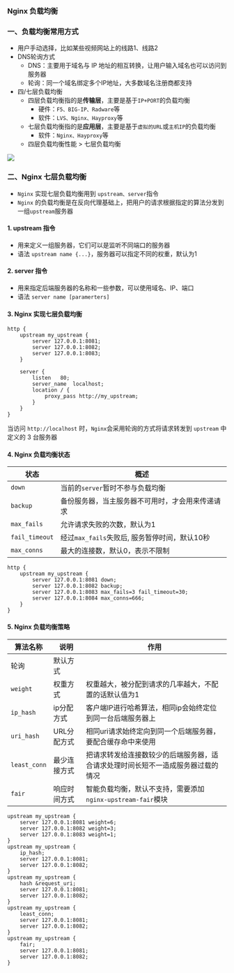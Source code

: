 ### Nginx 负载均衡

### 一、负载均衡常用方式
* 用户手动选择，比如某些视频网站上的线路1、线路2
* DNS轮询方式
    * DNS：主要用于域名与 IP 地址的相互转换，让用户输入域名也可以访问到服务器
    * 轮询：同一个域名绑定多个IP地址，大多数域名注册商都支持
* 四/七层负载均衡
    * 四层负载均衡指的是**传输层**，主要是基于`IP+PORT`的负载均衡
      * 硬件：`F5、BIG-IP、Radware`等
      * 软件：`LVS、Nginx、Hayproxy`等
    * 七层负载均衡指的是**应用层**，主要是基于`虚拟的URL`或`主机IP`的负载均衡
      * 软件：`Nginx、Hayproxy`等
    * 四层负载均衡性能 > 七层负载均衡
    
![](https://fgq233.github.io/imgs/java/nginx4.png)

  
### 二、Nginx 七层负载均衡
* `Nginx` 实现七层负载均衡用到 `upstream、server`指令
* `Nginx` 的负载均衡是在反向代理基础上，把用户的请求根据指定的算法分发到一组`upstream`服务器

#### 1. upstream 指令
* 用来定义一组服务器，它们可以是监听不同端口的服务器
* 语法 `upstream name {...}`，服务器可以指定不同的权重，默认为1

#### 2. server 指令
* 用来指定后端服务器的名称和一些参数，可以使用域名、IP、端口
* 语法 `server name [paramerters]`


#### 3. Nginx 实现七层负载均衡
```
http {
    upstream my_upstream {
        server 127.0.0.1:8081;
        server 127.0.0.1:8082;
        server 127.0.0.1:8083;
    }
    
    server {
        listen   80;
        server_name  localhost;
        location / {
            proxy_pass http://my_upstream;
        }
    }
}
```

当访问 `http://localhost` 时，`Nginx`会采用轮询的方式将请求转发到 `upstream` 中定义的 3 台服务器


#### 4. Nginx 负载均衡状态

| 状态         | 概述                              |
| ------------ | --------------------------------- |
| `down` | 当前的`server`暂时不参与负载均衡    |
| `backup ` | 备份服务器，当主服务器不可用时，才会用来传递请求   |
| `max_fails` | 允许请求失败的次数，默认为1                |
| `fail_timeout` | 经过`max_fails`失败后, 服务暂停时间，默认10秒 |
| `max_conns` | 最大的连接数，默认0，表示不限制    |


```
http {
    upstream my_upstream {
        server 127.0.0.1:8081 down;
        server 127.0.0.1:8082 backup;
        server 127.0.0.1:8083 max_fails=3 fail_timeout=30;
        server 127.0.0.1:8084 max_conns=666;
    }
}
```



#### 5. Nginx 负载均衡策略

| 算法名称   | 说明             | 作用             |
| ---------- | ---------------- |---------------- |
| 轮询         | 默认方式         |
| `weight`     | 权重方式        |  权重越大，被分配到请求的几率越大，不配置的话默认值为1 |
| `ip_hash`    | ip分配方式      |  客户端IP进行哈希算法，相同ip会始终定位到同一台后端服务器上  |
| `uri_hash`   | URL分配方式     |  相同uri请求始终定向到同一个后端服务器，要配合缓存命中来使用 |
| `least_conn` | 最少连接方式    |  把请求转发给连接数较少的后端服务器，适合请求处理时间长短不一造成服务器过载的情况 |
| `fair`       | 响应时间方式    |  智能负载均衡，默认不支持，需要添加`nginx-upstream-fair`模块 |


```
upstream my_upstream {
    server 127.0.0.1:8081 weight=6;
    server 127.0.0.1:8082 weight=3;
    server 127.0.0.1:8083 weight=1;
}
upstream my_upstream {
    ip_hash;
    server 127.0.0.1:8081;
    server 127.0.0.1:8082;
}
upstream my_upstream {
    hash &request_uri;
    server 127.0.0.1:8081;
    server 127.0.0.1:8082;
}
upstream my_upstream {
    least_conn;
    server 127.0.0.1:8081;
    server 127.0.0.1:8082;
}
upstream my_upstream {
    fair;
    server 127.0.0.1:8081;
    server 127.0.0.1:8082;
}
```
